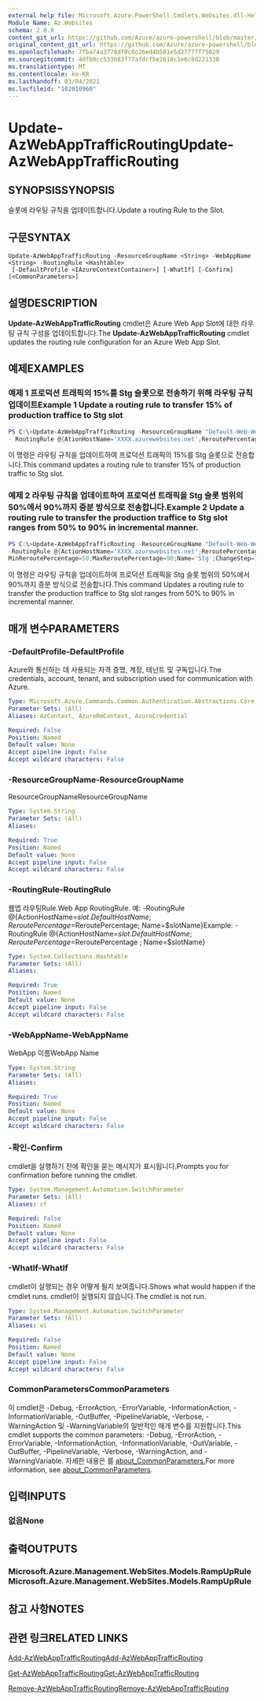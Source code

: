 ```yaml
---
external help file: Microsoft.Azure.PowerShell.Cmdlets.Websites.dll-Help.xml
Module Name: Az.Websites
schema: 2.0.0
content_git_url: https://github.com/Azure/azure-powershell/blob/master/src/Websites/Websites/help/Update-AzWebAppTrafficRouting.md
original_content_git_url: https://github.com/Azure/azure-powershell/blob/master/src/Websites/Websites/help/Update-AzWebAppTrafficRouting.md
ms.openlocfilehash: 7fba74a3778df0c8c26ed4b581e5d2777ff75029
ms.sourcegitcommit: 4dfb0cc533b83f77afdcfbe2618c1e6c8d221330
ms.translationtype: MT
ms.contentlocale: ko-KR
ms.lasthandoff: 03/04/2021
ms.locfileid: "102010960"
---
```

# <span data-ttu-id="243f6-101">Update-AzWebAppTrafficRouting</span><span class="sxs-lookup"><span data-stu-id="243f6-101">Update-AzWebAppTrafficRouting</span></span>

## <span data-ttu-id="243f6-102">SYNOPSIS</span><span class="sxs-lookup"><span data-stu-id="243f6-102">SYNOPSIS</span></span>
<span data-ttu-id="243f6-103">슬롯에 라우팅 규칙을 업데이트합니다.</span><span class="sxs-lookup"><span data-stu-id="243f6-103">Update a routing Rule to the Slot.</span></span>

## <span data-ttu-id="243f6-104">구문</span><span class="sxs-lookup"><span data-stu-id="243f6-104">SYNTAX</span></span>

```
Update-AzWebAppTrafficRouting -ResourceGroupName <String> -WebAppName <String> -RoutingRule <Hashtable>
 [-DefaultProfile <IAzureContextContainer>] [-WhatIf] [-Confirm] [<CommonParameters>]
```

## <span data-ttu-id="243f6-105">설명</span><span class="sxs-lookup"><span data-stu-id="243f6-105">DESCRIPTION</span></span>
<span data-ttu-id="243f6-106">**Update-AzWebAppTrafficRouting** cmdlet은 Azure Web App Slot에 대한 라우팅 규칙 구성을 업데이트합니다.</span><span class="sxs-lookup"><span data-stu-id="243f6-106">The **Update-AzWebAppTrafficRouting** cmdlet updates the routing rule configuration for an Azure Web App Slot.</span></span>

## <span data-ttu-id="243f6-107">예제</span><span class="sxs-lookup"><span data-stu-id="243f6-107">EXAMPLES</span></span>

### <span data-ttu-id="243f6-108">예제 1 프로덕션 트래픽의 15%를 Stg 슬롯으로 전송하기 위해 라우팅 규칙 업데이트</span><span class="sxs-lookup"><span data-stu-id="243f6-108">Example 1 Update a routing rule to transfer 15% of production traffice to  Stg slot</span></span>
```powershell
PS C:\>Update-AzWebAppTrafficRouting -ResourceGroupName "Default-Web-WestUS" -WebAppName "ContosoSite" 
- RoutingRule @{AtionHostName='XXXX.azurewebsites.net';ReroutePercentage=15;Name='Stg'}
```

<span data-ttu-id="243f6-109">이 명령은 라우팅 규칙을 업데이트하여 프로덕션 트래픽의 15%를 Stg 슬롯으로 전송합니다.</span><span class="sxs-lookup"><span data-stu-id="243f6-109">This command updates a routing rule to transfer 15% of production traffic to Stg slot.</span></span>

### <span data-ttu-id="243f6-110">예제 2 라우팅 규칙을 업데이트하여 프로덕션 트래픽을 Stg 슬롯 범위의 50%에서 90%까지 증분 방식으로 전송합니다.</span><span class="sxs-lookup"><span data-stu-id="243f6-110">Example 2 Update a routing rule to transfer the production traffice to Stg slot ranges from 50% to 90% in incremental manner.</span></span>
```powershell
PS C:\>Update-AzWebAppTrafficRouting -ResourceGroupName "Default-Web-WestUS" -WebAppName "ContosoSite" 
-RoutingRule @{ActionHostName='XXXX.azurewebsites.net';ReroutePercentage=50;ChangeIntervalInMinutes=1;
MinReroutePercentage=50;MaxReroutePercentage=90;Name='Stg';ChangeStep=10}
```

<span data-ttu-id="243f6-111">이 명령은 라우팅 규칙을 업데이트하여 프로덕션 트래픽을 Stg 슬롯 범위의 50%에서 90%까지 증분 방식으로 전송합니다.</span><span class="sxs-lookup"><span data-stu-id="243f6-111">This command Updates a routing rule to transfer the production traffice to Stg slot ranges from 50% to 90% in incremental manner.</span></span>

## <span data-ttu-id="243f6-112">매개 변수</span><span class="sxs-lookup"><span data-stu-id="243f6-112">PARAMETERS</span></span>

### <span data-ttu-id="243f6-113">-DefaultProfile</span><span class="sxs-lookup"><span data-stu-id="243f6-113">-DefaultProfile</span></span>
<span data-ttu-id="243f6-114">Azure와 통신하는 데 사용되는 자격 증명, 계정, 테넌트 및 구독입니다.</span><span class="sxs-lookup"><span data-stu-id="243f6-114">The credentials, account, tenant, and subscription used for communication with Azure.</span></span>

```yaml
Type: Microsoft.Azure.Commands.Common.Authentication.Abstractions.Core.IAzureContextContainer
Parameter Sets: (All)
Aliases: AzContext, AzureRmContext, AzureCredential

Required: False
Position: Named
Default value: None
Accept pipeline input: False
Accept wildcard characters: False
```

### <span data-ttu-id="243f6-115">-ResourceGroupName</span><span class="sxs-lookup"><span data-stu-id="243f6-115">-ResourceGroupName</span></span>
<span data-ttu-id="243f6-116">ResourceGroupName</span><span class="sxs-lookup"><span data-stu-id="243f6-116">ResourceGroupName</span></span>
```yaml
Type: System.String
Parameter Sets: (All)
Aliases:

Required: True
Position: Named
Default value: None
Accept pipeline input: False
Accept wildcard characters: False
```

### <span data-ttu-id="243f6-117">-RoutingRule</span><span class="sxs-lookup"><span data-stu-id="243f6-117">-RoutingRule</span></span>
<span data-ttu-id="243f6-118">웹앱 라우팅Rule.</span><span class="sxs-lookup"><span data-stu-id="243f6-118">Web App RoutingRule.</span></span>
<span data-ttu-id="243f6-119">예: -RoutingRule @{ActionHostName=$slot. DefaultHostName ; ReroutePercentage=$ReroutePercentage; Name=$slotName}</span><span class="sxs-lookup"><span data-stu-id="243f6-119">Example: -RoutingRule @{ActionHostName=$slot.DefaultHostName ; ReroutePercentage=$ReroutePercentage ; Name=$slotName}</span></span>

```yaml
Type: System.Collections.Hashtable
Parameter Sets: (All)
Aliases:

Required: True
Position: Named
Default value: None
Accept pipeline input: False
Accept wildcard characters: False
```

### <span data-ttu-id="243f6-120">-WebAppName</span><span class="sxs-lookup"><span data-stu-id="243f6-120">-WebAppName</span></span>
<span data-ttu-id="243f6-121">WebApp 이름</span><span class="sxs-lookup"><span data-stu-id="243f6-121">WebApp Name</span></span>

```yaml
Type: System.String
Parameter Sets: (All)
Aliases:

Required: True
Position: Named
Default value: None
Accept pipeline input: False
Accept wildcard characters: False
```

### <span data-ttu-id="243f6-122">-확인</span><span class="sxs-lookup"><span data-stu-id="243f6-122">-Confirm</span></span>
<span data-ttu-id="243f6-123">cmdlet을 실행하기 전에 확인을 묻는 메시지가 표시됩니다.</span><span class="sxs-lookup"><span data-stu-id="243f6-123">Prompts you for confirmation before running the cmdlet.</span></span>

```yaml
Type: System.Management.Automation.SwitchParameter
Parameter Sets: (All)
Aliases: cf

Required: False
Position: Named
Default value: None
Accept pipeline input: False
Accept wildcard characters: False
```

### <span data-ttu-id="243f6-124">-WhatIf</span><span class="sxs-lookup"><span data-stu-id="243f6-124">-WhatIf</span></span>
<span data-ttu-id="243f6-125">cmdlet이 실행되는 경우 어떻게 될지 보여줍니다.</span><span class="sxs-lookup"><span data-stu-id="243f6-125">Shows what would happen if the cmdlet runs.</span></span>
<span data-ttu-id="243f6-126">cmdlet이 실행되지 않습니다.</span><span class="sxs-lookup"><span data-stu-id="243f6-126">The cmdlet is not run.</span></span>

```yaml
Type: System.Management.Automation.SwitchParameter
Parameter Sets: (All)
Aliases: wi

Required: False
Position: Named
Default value: None
Accept pipeline input: False
Accept wildcard characters: False
```

### <span data-ttu-id="243f6-127">CommonParameters</span><span class="sxs-lookup"><span data-stu-id="243f6-127">CommonParameters</span></span>
<span data-ttu-id="243f6-128">이 cmdlet은 -Debug, -ErrorAction, -ErrorVariable, -InformationAction, -InformationVariable, -OutBuffer, -PipelineVariable, -Verbose, -WarningAction 및 -WarningVariable의 일반적인 매개 변수를 지원합니다.</span><span class="sxs-lookup"><span data-stu-id="243f6-128">This cmdlet supports the common parameters: -Debug, -ErrorAction, -ErrorVariable, -InformationAction, -InformationVariable, -OutVariable, -OutBuffer, -PipelineVariable, -Verbose, -WarningAction, and -WarningVariable.</span></span> <span data-ttu-id="243f6-129">자세한 내용은 를 [about_CommonParameters.](http://go.microsoft.com/fwlink/?LinkID=113216)</span><span class="sxs-lookup"><span data-stu-id="243f6-129">For more information, see [about_CommonParameters](http://go.microsoft.com/fwlink/?LinkID=113216).</span></span>

## <span data-ttu-id="243f6-130">입력</span><span class="sxs-lookup"><span data-stu-id="243f6-130">INPUTS</span></span>

### <span data-ttu-id="243f6-131">없음</span><span class="sxs-lookup"><span data-stu-id="243f6-131">None</span></span>

## <span data-ttu-id="243f6-132">출력</span><span class="sxs-lookup"><span data-stu-id="243f6-132">OUTPUTS</span></span>

### <span data-ttu-id="243f6-133">Microsoft.Azure.Management.WebSites.Models.RampUpRule</span><span class="sxs-lookup"><span data-stu-id="243f6-133">Microsoft.Azure.Management.WebSites.Models.RampUpRule</span></span>

## <span data-ttu-id="243f6-134">참고 사항</span><span class="sxs-lookup"><span data-stu-id="243f6-134">NOTES</span></span>

## <span data-ttu-id="243f6-135">관련 링크</span><span class="sxs-lookup"><span data-stu-id="243f6-135">RELATED LINKS</span></span>

[<span data-ttu-id="243f6-136">Add-AzWebAppTrafficRouting</span><span class="sxs-lookup"><span data-stu-id="243f6-136">Add-AzWebAppTrafficRouting</span></span>](./Add-AzWebAppTrafficRouting.md)

[<span data-ttu-id="243f6-137">Get-AzWebAppTrafficRouting</span><span class="sxs-lookup"><span data-stu-id="243f6-137">Get-AzWebAppTrafficRouting</span></span>](./Get-AzWebAppTrafficRouting.md)

[<span data-ttu-id="243f6-138">Remove-AzWebAppTrafficRouting</span><span class="sxs-lookup"><span data-stu-id="243f6-138">Remove-AzWebAppTrafficRouting</span></span>](./Remove-AzWebAppTrafficRouting.md)